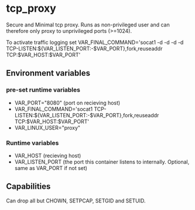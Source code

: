 # tcp_proxy
Secure and Minimal tcp proxy. Runs as non-privileged user and can therefore only proxy to unprivileged ports (>=1024).

To activate traffic logging set VAR_FINAL_COMMAND='socat1 -d -d -d -d TCP-LISTEN:${VAR_LISTEN_PORT:-$VAR_PORT},fork,reuseaddr TCP:$VAR_HOST:$VAR_PORT'

## Environment variables
### pre-set runtime variables
* VAR_PORT="8080" (port on recieving host)
* VAR_FINAL_COMMAND='socat1 TCP-LISTEN:${VAR_LISTEN_PORT:-$VAR_PORT},fork,reuseaddr TCP:$VAR_HOST:$VAR_PORT'
* VAR_LINUX_USER="proxy"

### Runtime variables
* VAR_HOST (recieving host)
* VAR_LISTEN_PORT (the port this container listens to internally. Optional, same as VAR_PORT if not set)

## Capabilities
Can drop all but CHOWN, SETPCAP, SETGID and SETUID.
